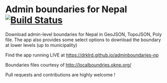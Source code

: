 # Admin boundaries for Nepal [![Build Status](https://travis-ci.org/drklrd/adminboundaries-np.svg?branch=master)](https://travis-ci.org/drklrd/adminboundaries-np)

Download admin-level boundaries for Nepal in GeoJSON, TopoJSON, Poly file. The app also provides some select options to download the boundary at lower levels (up to municipality)

Find the app running LIVE at https://drklrd.github.io/adminboundaries-np

Boundaries files courtesy of http://localboundries.oknp.org/

Pull requests and contributions are highly welcome !



